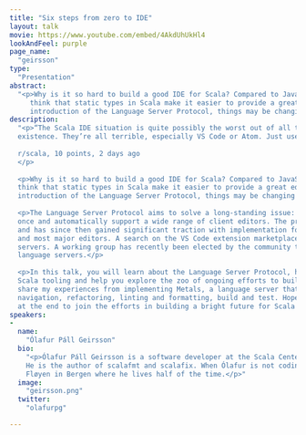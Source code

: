 ```yaml
---
title: "Six steps from zero to IDE"
layout: talk
movie: https://www.youtube.com/embed/4AkdUhUkHl4
lookAndFeel: purple
page_name:
  "geirsson"
type:
  "Presentation"
abstract:
  "<p>Why is it so hard to build a good IDE for Scala? Compared to JavaScript or Clojure, one would 
     think that static types in Scala make it easier to provide a great editor experience. With the 
     introduction of the Language Server Protocol, things may be changing for the better.</p>"
description:
  "<p>“The Scala IDE situation is quite possibly the worst out of all the industrial languages in 
  existence. They’re all terrible, especially VS Code or Atom. Just use IntelliJ and hope for the best.”<br/>
      
  r/scala, 10 points, 2 days ago
  </p>
    
  <p>Why is it so hard to build a good IDE for Scala? Compared to JavaScript or Clojure, one would 
  think that static types in Scala make it easier to provide a great editor experience. With the 
  introduction of the Language Server Protocol, things may be changing for the better.</p>
  
  <p>The Language Server Protocol aims to solve a long-standing issue: implement a “language server” 
  once and automatically support a wide range of client editors. The protocol was published in 2016 
  and has since then gained significant traction with implementation for over 26 programming languages 
  and most major editors. A search on the VS Code extension marketplace yields 5 (!) hits for Scala language 
  servers. A working group has recently been elected by the community to consolidate efforts around Scala 
  language servers.</p>
      
  <p>In this talk, you will learn about the Language Server Protocol, how it’s impacting the future of 
  Scala tooling and help you explore the zoo of ongoing efforts to build Scala language servers. I will 
  share my experiences from implementing Metals, a language server that supports completions, code 
  navigation, refactoring, linting and formatting, build and test. Hopefully, you will become inspired 
  at the end to join the efforts in building a bright future for Scala tooling.</p>"
speakers:
-
  name:
    "Ólafur Páll Geirsson"
  bio:
    "<p>Ólafur Páll Geirsson is a software developer at the Scala Center where he works on developer tools. 
    He is the author of scalafmt and scalafix. When Ólafur is not coding, he likes to bike up mountain 
    Fløyen in Bergen where he lives half of the time.</p>"
  image:
    "geirsson.png"
  twitter:
    "olafurpg"

---
```

